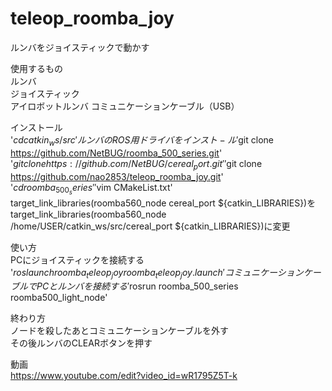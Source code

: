 # teleop_roomba_joy  
ルンバをジョイスティックで動かす  
  
使用するもの  
ルンバ  
ジョイスティック  
アイロボットルンバ コミュニケーションケーブル（USB）  
  
インストール  
'$cd catkin_ws/src'  
ルンバのROS用ドライバをインスト−ル  
'$git clone https://github.com/NetBUG/roomba_500_series.git'  
'$git clone https://github.com/NetBUG/cereal_port.git'  
'$git clone https://github.com/nao2853/teleop_roomba_joy.git'  
'$cd roomba_500_series'  
'$vim CMakeList.txt'  
target_link_libraries(roomba560_node cereal_port ${catkin_LIBRARIES})を  
target_link_libraries(roomba560_node /home/USER/catkin_ws/src/cereal_port ${catkin_LIBRARIES})に変更  
  
使い方  
PCにジョイスティックを接続する  
'$roslaunch roomba_teleop_joy roomba_teleop_joy.launch'  
コミュニケーションケーブルでPCとルンバを接続する  
'$rosrun roomba_500_series roomba500_light_node'  
  
終わり方  
ノードを殺したあとコミュニケーションケーブルを外す  
その後ルンバのCLEARボタンを押す  

動画  
https://www.youtube.com/edit?video_id=wR1795Z5T-k
